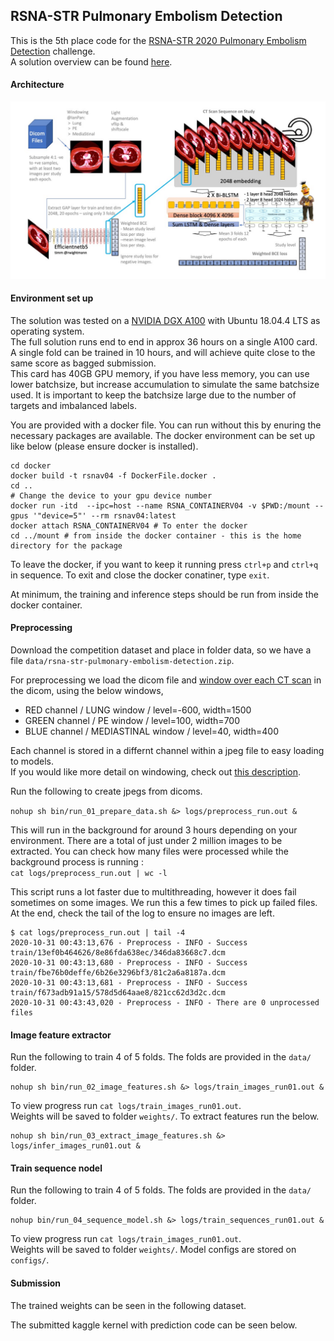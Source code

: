 ## RSNA-STR Pulmonary Embolism Detection

This is the 5th place code for the [RSNA-STR 2020 Pulmonary Embolism Detection](https://www.kaggle.com/c/rsna-str-pulmonary-embolism-detection) challenge.   
A solution overview can be found [here](https://www.kaggle.com/c/rsna-str-pulmonary-embolism-detection/discussion/193475).   

#### Architecture

![](docs/architecture.jpg?raw=true "Optional Title")

#### Environment set up

The solution was tested on a [NVIDIA DGX A100](https://www.nvidia.com/en-us/data-center/dgx-a100/) with Ubuntu 18.04.4 LTS as operating system.   
The full solution runs end to end in approx 36 hours on a single A100 card. A single fold can be trained in 10 hours, and will achieve quite close to the same score as bagged submission.  
This card has 40GB GPU memory, if you have less memory, you can use lower batchsize, but increase accumulation to simulate the same batchsize used. 
It is important to keep the batchsize large due to the number of targets and imbalanced labels.

You are provided with a docker file. You can run without this by enuring the necessary packages are available. The docker environment can be set up like below (please ensure docker is installed).  
```
cd docker
docker build -t rsnav04 -f DockerFile.docker .
cd ..
# Change the device to your gpu device number
docker run -itd  --ipc=host --name RSNA_CONTAINERV04 -v $PWD:/mount --gpus '"device=5"' --rm rsnav04:latest 
docker attach RSNA_CONTAINERV04 # To enter the docker
cd ../mount # from inside the docker container - this is the home directory for the package
```

To leave the docker, if you want to keep it running press `ctrl+p` and `ctrl+q` in sequence. To exit and close the docker conatiner, type `exit`.   
  
At minimum, the training and inference steps should be run from inside the docker container.  

#### Preprocessing

Download the competition dataset and place in folder data, so we have a file `data/rsna-str-pulmonary-embolism-detection.zip`.  
  
For preprocessing we load the dicom file and [window over each CT scan](https://github.com/darraghdog/rsnastr/blob/948d190422e4847229145ccfb09ad1d69ab6530c/preprocessing/dicom_to_jpeg.py#L32-L75) in the dicom, using the below windows,   
   
- RED channel / LUNG window / level=-600, width=1500  
- GREEN channel / PE window / level=100, width=700  
- BLUE channel / MEDIASTINAL window / level=40, width=400  
   
Each channel is stored in a differnt channel within a jpeg file to easy loading to models.  
If you would like more detail on windowing, check out [this description](https://www.kaggle.com/c/rsna-str-pulmonary-embolism-detection/discussion/182930).

Run the following to create jpegs from dicoms. 

`nohup sh bin/run_01_prepare_data.sh &> logs/preprocess_run.out &`   

This will run in the background for around 3 hours depending on your environment. There are a total of just under 2 million images to be extracted. You can check how many files were processed while the background process is running :  
`cat logs/preprocess_run.out | wc -l`  

This script runs a lot faster due to multithreading, however it does fail sometimes on some images. We run this a few times to pick up failed files. At the end, check the tail of the log to ensure no images are left.   
```
$ cat logs/preprocess_run.out | tail -4
2020-10-31 00:43:13,676 - Preprocess - INFO - Success train/13ef0b464626/8e86fda638ec/346da83668c7.dcm
2020-10-31 00:43:13,680 - Preprocess - INFO - Success train/fbe76b0deffe/6b26e3296bf3/81c2a6a8187a.dcm
2020-10-31 00:43:13,681 - Preprocess - INFO - Success train/f673adb91a15/578d5d64aae8/821cc62d3d2c.dcm
2020-10-31 00:43:43,020 - Preprocess - INFO - There are 0 unprocessed files
```

#### Image feature extractor
   
Run the following to train 4 of 5 folds. The folds are provided in the `data/` folder.  
```
nohup sh bin/run_02_image_features.sh &> logs/train_images_run01.out &
```
   
To view progress run `cat logs/train_images_run01.out`.   
Weights will be saved to folder `weights/`. To extract features run the below.  
```
nohup sh bin/run_03_extract_image_features.sh &> logs/infer_images_run01.out &
```

#### Train sequence nodel
   
Run the following to train 4 of 5 folds. The folds are provided in the `data/` folder.  
```
nohup bin/run_04_sequence_model.sh &> logs/train_sequences_run01.out &
```
To view progress run `cat logs/train_images_run01.out`.   
Weights will be saved to folder `weights/`. Model configs are stored on `configs/`.   

#### Submission

The trained weights can be seen in the following dataset.  

The submitted kaggle kernel with prediction code can be seen below. 

 






